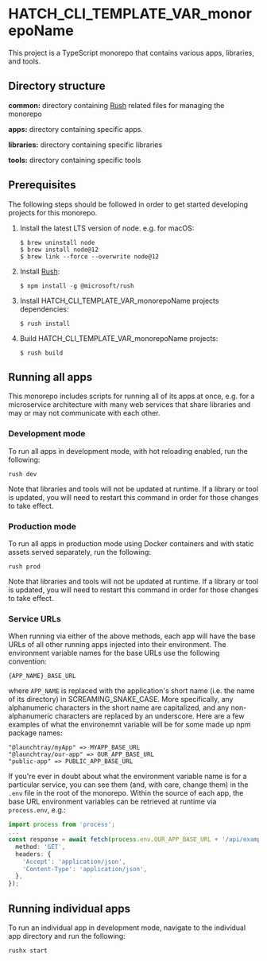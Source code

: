 # HATCH_CLI_TEMPLATE_VAR_monorepoName
This project is a TypeScript monorepo that contains various apps, libraries, and tools.

## Directory structure
**common:** directory containing [Rush](https://rushjs.io/pages/intro/welcome/) related files for managing the monorepo

**apps:** directory containing specific apps.

**libraries:** directory containing specific libraries

**tools:** directory containing specific tools

## Prerequisites
The following steps should be followed in order to get started developing projects for this monorepo.

1. Install the latest LTS version of node. e.g. for macOS:

    ```
    $ brew uninstall node
    $ brew install node@12
    $ brew link --force --overwrite node@12
    ```

1. Install [Rush](https://rushjs.io/pages/intro/welcome/):

    ```
    $ npm install -g @microsoft/rush
    ```
    
1. Install HATCH_CLI_TEMPLATE_VAR_monorepoName projects dependencies:

    ```
    $ rush install
    ```
    
1. Build HATCH_CLI_TEMPLATE_VAR_monorepoName projects:

    ```
    $ rush build
    ```
   
## Running all apps
This monorepo includes scripts for running all of its apps at once, e.g. for a microservice architecture with many web
services that share libraries and may or may not communicate with each other.

### Development mode
To run all apps in development mode, with hot reloading enabled, run the following:
```
rush dev
```
Note that libraries and tools will not be updated at runtime. If a library or tool is updated, you will need to restart
this command in order for those changes to take effect. 

### Production mode
To run all apps in production mode using Docker containers and with static assets served separately, run the following: 
```
rush prod
```
Note that libraries and tools will not be updated at runtime. If a library or tool is updated, you will need to restart
this command in order for those changes to take effect. 

### Service URLs
When running via either of the above methods, each app will have the base URLs of all other running apps injected into
their environment. The environment variable names for the base URLs use the following convention:
```
{APP_NAME}_BASE_URL
```
where `APP_NAME` is replaced with the application's short name (i.e. the name of its directory) in 
SCREAMING_SNAKE_CASE. More specifically, any alphanumeric characters in the short name are capitalized, and any 
non-alphanumeric characters are replaced by an underscore. Here are a few examples of what the environemnt variable will
be for some made up npm package names:
```
"@launchtray/myApp" => MYAPP_BASE_URL
"@launchtray/our-app" => OUR_APP_BASE_URL
"public-app" => PUBLIC_APP_BASE_URL
```
If you're ever in doubt about what the environment variable name is for a particular service, you can see them (and, 
with care, change them) in the `.env` file in the root of the monorepo.
Within the source of each app, the base URL environment variables can be retrieved at runtime via `process.env`, e.g.:
```typescript
import process from 'process';
...
const response = await fetch(process.env.OUR_APP_BASE_URL + '/api/example', {
  method: 'GET',
  headers: {
    'Accept': 'application/json',
    'Content-Type': 'application/json',
  },
});
```

## Running individual apps
To run an individual app in development mode, navigate to the individual app directory and run the following:
```
rushx start
```
